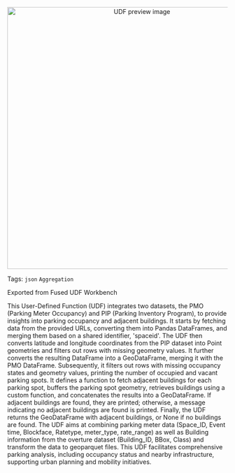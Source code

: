<!--fused:preview-->
<p align="center"><img src="https://luke2019-eng.github.io/Fused-LA_parking_occupancy/LA_Fused.png" width="600" alt="UDF preview image"></p>

<!--fused:tags-->
Tags: `json` `Aggregation`

<!--fused:readme-->
Exported from Fused UDF Workbench

This User-Defined Function (UDF) integrates two datasets, the PMO (Parking Meter Occupancy) and PIP (Parking Inventory Program), to provide insights into parking occupancy and adjacent buildings. It starts by fetching data from the provided URLs, converting them into Pandas DataFrames, and merging them based on a shared identifier, 'spaceid'. The UDF then converts latitude and longitude coordinates from the PIP dataset into Point geometries and filters out rows with missing geometry values. It further converts the resulting DataFrame into a GeoDataFrame, merging it with the PMO DataFrame. Subsequently, it filters out rows with missing occupancy states and geometry values, printing the number of occupied and vacant parking spots. It defines a function to fetch adjacent buildings for each parking spot, buffers the parking spot geometry, retrieves buildings using a custom function, and concatenates the results into a GeoDataFrame. If adjacent buildings are found, they are printed; otherwise, a message indicating no adjacent buildings are found is printed. Finally, the UDF returns the GeoDataFrame with adjacent buildings, or None if no buildings are found. The UDF aims at combining parking meter data (Space_ID, Event time, Blockface, Ratetype, meter_type, rate_range) as well as Building information from the overture dataset (Building_ID, BBox, Class) and transform the data to geoparquet files. This UDF facilitates comprehensive parking analysis, including occupancy status and nearby infrastructure, supporting urban planning and mobility initiatives.
